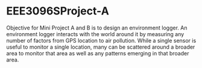 # EEE3096SProject-A
Objective for Mini Project A and B is to design an environment logger. An environment
logger interacts with the world around it by measuring any number of factors from GPS
location to air pollution. While a single sensor is useful to monitor a single location, many
can be scattered around a broader area to monitor that area as well as any patterns emerging
in that broader area.
